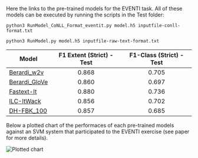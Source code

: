 
Here the links to the pre-trained models for the EVENTI task. All of these models can be executed by running the scripts in the Test folder:

```
python3 RunModel_CoNLL_Format_eventit.py model.h5 inputfile-conll-format.txt

python3 RunModel.py model.h5 inputfile-raw-text-format.txt
```

| Model | F1 Extent (Strict) - Test | F1-Class (Strict) - Test |
|----------|:-----------:|:------------:|
|[Berardi_w2v](https://drive.google.com/file/d/1P_KhGQHigt2Da2DZyI1uxM4RfM4-O4ef/view?usp=sharing) | 0.868 | 0.705 |
|[Berardi_GloVe](https://drive.google.com/file/d/1Gt2dYJA3_8Xh1ik1RePicbZUzU6lb2b8/view?usp=sharing) | 0.860 | 0.697 | 
|[Fastext-It](https://drive.google.com/open?id=1vf_n_M38v5m4KOBxdi2KykZRPDxqFLb4) | 0.880 | 0.736 | 
|[ILC-ItWack](https://drive.google.com/open?id=1AmADSdKLrOlLFE1mju1MXDStwN6kRBdf) | 0.856 | 0.702 | 
|[DH-FBK_100](https://drive.google.com/file/d/1IY4xTLi_ijJBuP2vNQ3LsFaT95gr0ovC/view?usp=sharing) | 0.857 | 0.685 | 


Below a plotted chart of the performaces of each pre-trained models against an SVM system that participated to the EVENTI exercise (see paper for more details).

![Plotted chart](https://drive.google.com/open?id=1sq_l8EssitDh-BQXCKZ1C3l0yh62TKrU)


